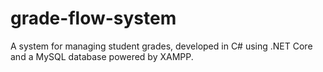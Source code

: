 # grade-flow-system
A system for managing student grades, developed in C# using .NET Core and a MySQL database powered by XAMPP.
